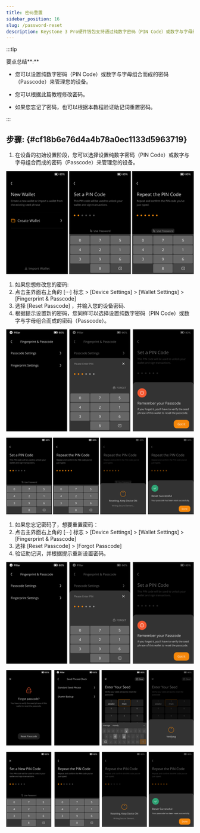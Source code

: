```yaml
---
title: 密码重置
sidebar_position: 16
slug: /password-reset
description: Keystone 3 Pro硬件钱包支持通过纯数字密码（PIN Code）或数字与字母组合而成的密码（Passcode）来管理您的设备。
---
```




:::tip

要点总结**:**
- 您可以设置纯数字密码（PIN Code）或数字与字母组合而成的密码（Passcode）来管理您的设备。

- 您可以根据此篇教程修改密码。

- 如果您忘记了密码，也可以根据本教程验证助记词重置密码。

:::




## 步骤: {#cf18b6e76d4a4b78a0ec1133d5963719}

1. 在设备的初始设置阶段，您可以选择设置纯数字密码（PIN Code）或数字与字母组合而成的密码（Passcode）来管理您的设备。

  ![](./483047659.png)

1. 如果您想修改您的密码:
  1. 点击主界面右上角的 [···] 标志 > [Device Settings] > [Wallet Settings] > [Fingerprint & Passcode]
  2. 选择 [Reset Passcode] ，并输入您的设备密码.
  3. 根据提示设置新的密码，您同样可以选择设置纯数字密码（PIN Code）或数字与字母组合而成的密码（Passcode）。

  ![](./1435301242.png)


  ![](./1200646905.png)

1. 如果您忘记密码了，想要重置密码：
  1. 点击主界面右上角的 [···] 标志 > [Device Settings] > [Wallet Settings] > [Fingerprint & Passcode]
  2. 选择 [Reset Passcode] > [Forgot Passcode]
  3. 验证助记词，并根据提示重新设置密码。

  ![](./730788398.png)


  ![](./344786314.png)


  ![](./1945119904.png)

